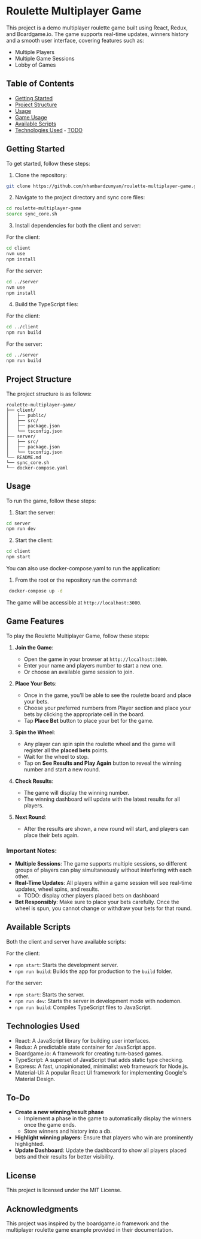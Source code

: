 # Roulette Multiplayer Game

This project is a demo multiplayer roulette game built using React, Redux, and Boardgame.io. The game supports real-time updates, winners history and a smooth user interface, covering features such as:

- Multiple Players
- Multiple Game Sessions
- Lobby of Games

## Table of Contents

- [Getting Started](#getting-started)
- [Project Structure](#project-structure)
- [Usage](#usage)
- [Game Usage](#game-features)
- [Available Scripts](#available-scripts)
- [Technologies Used](#technologies-used)
֊ [TODO](#todo)

## Getting Started

To get started, follow these steps:

1. Clone the repository:

```bash
git clone https://github.com/nhambardzumyan/roulette-multiplayer-game.git
```

2. Navigate to the project directory and sync core files:

```bash
cd roulette-multiplayer-game
source sync_core.sh
```

3. Install dependencies for both the client and server:

For the client:

```bash
cd client
nvm use
npm install
```

For the server:

```bash
cd ../server
nvm use
npm install
```

4. Build the TypeScript files:

For the client:

```bash
cd ../client
npm run build
```

For the server:

```bash
cd ../server
npm run build
```

## Project Structure

The project structure is as follows:

```
roulette-multiplayer-game/
├── client/
│   ├── public/
│   ├── src/
│   ├── package.json
│   └── tsconfig.json
├── server/
│   ├── src/
│   ├── package.json
│   └── tsconfig.json
└── README.md
└── sync_core.sh
└── docker-compose.yaml

```

## Usage

To run the game, follow these steps:

1. Start the server:

```bash
cd server
npm run dev
```

2. Start the client:

```bash
cd client
npm start
```

You can also use docker-compose.yaml to run the application:

1. From the root or the repository run the command:

```bash
 docker-compose up -d
```

The game will be accessible at `http://localhost:3000`.

## Game Features

To play the Roulette Multiplayer Game, follow these steps:

1. **Join the Game**:

   - Open the game in your browser at `http://localhost:3000`.
   - Enter your name and players number to start a new one.
   - Or choose an available game session to join.

2. **Place Your Bets**:

   - Once in the game, you’ll be able to see the roulette board and place your bets.
   - Choose your preferred numbers from Player section and place your bets by clicking the appropriate cell in the board.
   - Tap **Place Bet** button to place your bet for the game.

3. **Spin the Wheel**:

   - Any player can spin spin the roulette wheel and the game will register all the **placed bets** points.
   - Wait for the wheel to stop.
   - Tap on **See Results and Play Again** button to reveal the winning number and start a new round.

4. **Check Results**:

   - The game will display the winning number.
   - The winning dashboard will update with the latest results for all players.

5. **Next Round**:
   - After the results are shown, a new round will start, and players can place their bets again.

### Important Notes:

- **Multiple Sessions**: The game supports multiple sessions, so different groups of players can play simultaneously without interfering with each other.
- **Real-Time Updates**: All players within a game session will see real-time updates, wheel spins, and results.
    - TODO: display other players placed bets on dashboard
- **Bet Responsibly**: Make sure to place your bets carefully. Once the wheel is spun, you cannot change or withdraw your bets for that round.

## Available Scripts

Both the client and server have available scripts:

For the client:

- `npm start`: Starts the development server.
- `npm run build`: Builds the app for production to the `build` folder.

For the server:

- `npm start`: Starts the server.
- `npm run dev`: Starts the server in development mode with nodemon.
- `npm run build`: Compiles TypeScript files to JavaScript.

## Technologies Used

- React: A JavaScript library for building user interfaces.
- Redux: A predictable state container for JavaScript apps.
- Boardgame.io: A framework for creating turn-based games.
- TypeScript: A superset of JavaScript that adds static type checking.
- Express: A fast, unopinionated, minimalist web framework for Node.js.
- Material-UI: A popular React UI framework for implementing Google's Material Design.

## To-Do

- **Create a new winning/result phase**
  - Implement a phase in the game to automatically display the winners once the game ends.
  - Store winners and history into a db.
- **Highlight winning players:** Ensure that players who win are prominently highlighted.
- **Update Dashboard**: Update the dashboard to show all players placed bets and their results for better visibility.



## License

This project is licensed under the MIT License.

## Acknowledgments

This project was inspired by the boardgame.io framework and the multiplayer roulette game example provided in their documentation.
